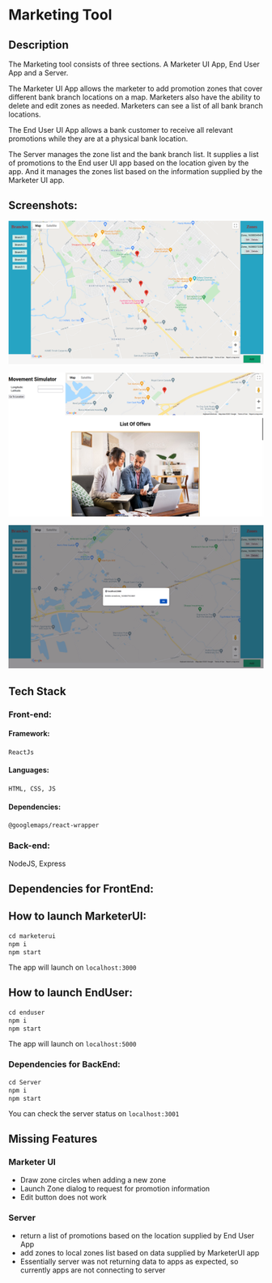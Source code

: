 # Marketing Tool

## Description 
The Marketing tool consists of three sections. A Marketer UI App, End User App and a Server.

The Marketer UI App allows the marketer to add promotion zones that cover different bank branch locations on a map. Marketers also have the ability to delete and edit zones as needed. Marketers can see a list of all bank branch locations.

The End User UI App allows a bank customer to receive all relevant promotions while they are at a physical bank location.

The Server manages the zone list and the bank branch list. It supplies a list of promotions to the End user UI app based on the location given by the app. And it manages the zones list based on the information supplied by the Marketer UI app.

## Screenshots:

![Marketer has access to the map they can add zone ](https://github.com/sonamm24/FlyBits/blob/master/marketerui/docs/MarketerUI.png)

![User can access their location using map and can list of offers](https://github.com/sonamm24/FlyBits/blob/master/marketerui/docs/EndUser.png)

![Marketer can delete zone](https://github.com/sonamm24/FlyBits/blob/master/marketerui/docs/DeleteZone.png)


## Tech Stack
### Front-end:
####  Framework:
`ReactJs`
####  Languages:
`HTML, CSS, JS`
#### Dependencies:
`@googlemaps/react-wrapper`
###  Back-end: 
NodeJS, Express


## Dependencies for FrontEnd: 

## How to launch MarketerUI:

    cd marketerui
    npm i
    npm start
  
  The app will launch on `localhost:3000`

 ## How to launch EndUser:

    cd enduser
    npm i
    npm start
  
  The app will launch on `localhost:5000`

### Dependencies for BackEnd:
    cd Server
    npm i
    npm start
  
  You can check the server status on `localhost:3001`

## Missing Features
### Marketer UI
- Draw zone circles when adding a new zone
- Launch Zone dialog to request for promotion information
- Edit button does not work

### Server
- return a list of promotions based on the location supplied by End User App
- add zones to local zones list based on data supplied by MarketerUI app
- Essentially server was not returning data to apps as expected, so currently apps are not connecting to server
